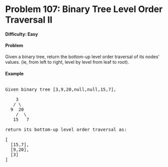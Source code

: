 # Problem 107: Binary Tree Level Order Traversal II


#### Difficulty: Easy

#### Problem

Given a binary tree, return the bottom-up level order traversal of its nodes' values. (ie, from left to right, level by level from leaf to root).

#### Example

<pre>

Given binary tree [3,9,20,null,null,15,7],

    3
   / \
  9  20
    /  \
   15   7
   
return its bottom-up level order traversal as:

[
  [15,7],
  [9,20],
  [3]
]

</pre>
